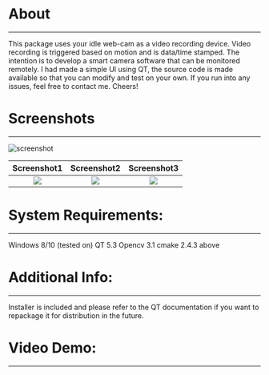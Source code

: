 # About
___
This package uses your idle web-cam as a video recording device. Video recording is triggered based on motion and is data/time stamped. The intention is to develop a smart camera software that can be monitored remotely. I had made a simple UI using QT, the source code is made available so that you can modify and test on your own. If you run into any issues, feel free to contact me. Cheers!

# Screenshots
___
![screenshot](https://haixun00.github.io/img/project/motion_cam/pic1.jpg)

Screenshot1                |  Screenshot2              |    Screenshot3 
:-------------------------:|:-------------------------:|:-------------------------:
![](https://haixun00.github.io/img/project/motion_cam/pic1.jpg)  |  ![](https://haixun00.github.io/img/project/motion_cam/pic2.jpg) | ![](https://haixun00.github.io/img/project/motion_cam/pic3.jpg)

# System Requirements:
___

Windows 8/10 (tested on)
QT 5.3
Opencv 3.1
cmake 2.4.3 above

# Additional Info:
___
Installer is included and please refer to the QT documentation if you want to repackage it for distribution in the future.

# Video Demo:
___


